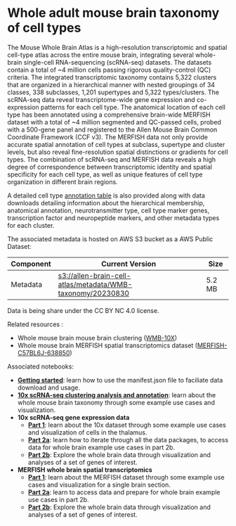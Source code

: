 # Whole adult mouse brain taxonomy of cell types

The Mouse Whole Brain Atlas is a high-resolution transcriptomic and spatial cell-type atlas across the entire mouse brain, integrating several whole-brain single-cell RNA-sequencing (scRNA-seq) datasets. The datasets contain a total of ~4 million cells passing rigorous quality-control (QC) criteria. The integrated transcriptomic taxonomy contains 5,322 clusters that are organized in a hierarchical manner with nested groupings of 34 classes, 338 subclasses, 1,201 supertypes and 5,322 types/clusters. The scRNA-seq data reveal transcriptome-wide gene expression and co-expression patterns for each cell type. The anatomical location of each cell type has been annotated using a comprehensive brain-wide MERFISH dataset with a total of ~4 million segmented and QC-passed cells, probed with a 500-gene panel and registered to the Allen Mouse Brain Common Coordinate Framework (CCF v3). The MERFISH data not only provide accurate spatial annotation of cell types at subclass, supertype and cluster levels, but also reveal fine-resolution spatial distinctions or gradients for cell types. The combination of scRNA-seq and MERFISH data reveals a high degree of correspondence between transcriptomic identity and spatial specificity for each cell type, as well as unique features of cell type organization in different brain regions. 

A detailed cell type [annotation table](https://allen-brain-cell-atlas.s3-us-west-2.amazonaws.com/metadata/WMB-taxonomy/20230830/cl.df_CCN202307220.xlsx) is also provided along with data downloads detailing information about the hierarchical membership, anatomical annotation, neurotransmitter type, cell type marker genes, transcription factor and neuropeptide markers, and other metadata types for each cluster.

The associated metadata is hosted on AWS S3 bucket as a AWS Public Dataset:

| Component | Current Version | Size |
|---|--|--|
| Metadata | [s3://allen-brain-cell-atlas/metadata/WMB-taxonomy/20230830](https://allen-brain-cell-atlas.s3.us-west-2.amazonaws.com/index.html#metadata/WMB-taxonomy/20230830/) | 5.2 MB |

Data is being share under the CC BY NC 4.0 license.

Related resources :
* Whole mouse brain mouse brain clustering ([WMB-10X](WMB-10X.md))
* Whole mouse brain MERFISH spatial transcriptomics dataset ([MERFISH-C57BL6J-638850](MERFISH-C57BL6J-638850.md))

Associated notebooks:
* [**Getting started**](../notebooks/getting_started.ipynb): learn how to use the manifest.json file to faciliate data download and usage.
* [**10x scRNA-seq clustering analysis and annotation**](../notebooks/cluster_annotation_tutorial.ipynb): learn about the whole mouse brain taxonomy through some example use cases and visualization.
* **10x scRNA-seq gene expression data**
  * [**Part 1**](../notebooks/10x_snRNASeq_tutorial_part_1.ipynb): learn about the 10x dataset through some example use cases and visualization of cells in the thalamus.
  * [**Part 2a**](../notebooks/10x_snRNASeq_tutorial_part_2a.ipynb): learn how to iterate through all the data packages, to access data for whole brain example use cases in part 2b.
  * [**Part 2b**](../notebooks/10x_snRNASeq_tutorial_part_2b.ipynb): Explore the whole brain data through visualization and analyses of a set of genes of interest.
* **MERFISH whole brain spatial transcriptomics**
  * [**Part 1**](../notebooks/merfish_tutorial_part_1.ipynb): learn about the MERFISH dataset through some example use cases and visualization for a single brain section.
  * [**Part 2a**](../notebooks/merfish_tutorial_part_2a.ipynb): learn to access data and prepare for whole brain example use cases in part 2b.
  * [**Part 2b**](../notebooks/merfish_tutorial_part_2b.ipynb): Explore the whole brain data through visualization and analyses of a set of genes of interest.

